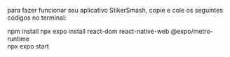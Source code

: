 para fazer funcionar seu aplicativo StikerSmash, copie e cole os seguintes códigos no terminal:

npm install
npx expo install react-dom react-native-web @expo/metro-runtime  
npx expo start
